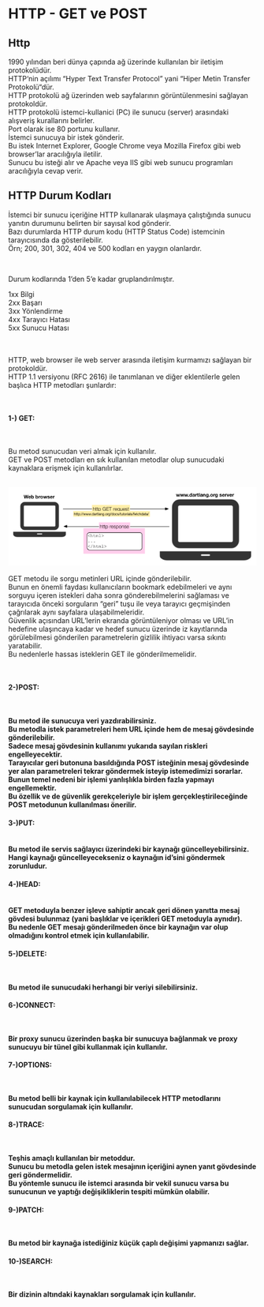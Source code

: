 # HTTP - GET ve POST

## Http

<p>1990 yılından beri dünya çapında ağ 
üzerinde kullanılan bir iletişim 
protokolüdür.<br> HTTP‘nin açılımı 
“Hyper Text Transfer Protocol” 
yani “Hiper Metin Transfer Protokolü“dür. <br>
HTTP protokolü ağ üzerinden web sayfalarının 
görüntülenmesini sağlayan protokoldür.<br>
HTTP protokolü istemci-kullanici (PC) 
ile sunucu (server) arasındaki alışveriş kurallarını belirler. <br>
Port olarak ise 80 portunu kullanır. <br>
İstemci sunucuya bir istek gönderir. <br>
Bu istek Internet Explorer, Google Chrome veya 
Mozilla Firefox gibi web browser’lar aracılığıyla iletilir. <br>
Sunucu bu isteği alır ve Apache veya IIS gibi 
web sunucu programları aracılığıyla cevap verir.<br></p>

## HTTP Durum Kodları

<p>İstemci bir sunucu içeriğine HTTP kullanarak ulaşmaya 
çalıştığında sunucu yanıtın durumunu belirten 
bir sayısal kod gönderir. <br>
Bazı durumlarda  HTTP durum kodu (HTTP Status Code) 
istemcinin tarayıcısında da gösterilebilir.<br> 
Örn; 200, 301, 302, 404 ve 500 kodları en yaygın olanlardır.</p><br>

Durum kodlarında 1’den 5’e kadar gruplandırılmıştır.<br>

1xx     Bilgi<br>
2xx     Başarı<br>
3xx     Yönlendirme<br>
4xx     Tarayıcı Hatası<br>
5xx     Sunucu Hatası<br>
<p> <br><br>
HTTP, web browser ile web server arasında
iletişim kurmamızı sağlayan bir protokoldür.<br>
HTTP 1.1 versiyonu (RFC 2616) ile tanımlanan
ve diğer eklentilerle gelen başlıca HTTP metodları şunlardır:</p> <br>
<h4>1-) GET:</h4><br>
<p>Bu metod sunucudan veri almak için kullanılır.<br> 
GET ve POST metodları en sık kullanılan metodlar olup 
sunucudaki kaynaklara erişmek için kullanılırlar.</p><br>

<img src="./get-post.png" width=%80 height=%80>
<br>
<p>GET metodu ile sorgu metinleri URL içinde gönderilebilir. <br>Bunun en önemli faydası kullanıcıların bookmark edebilmeleri ve aynı sorguyu içeren istekleri daha sonra gönderebilmelerini sağlaması ve tarayıcıda önceki sorguların “geri” tuşu ile veya tarayıcı geçmişinden çağrılarak aynı sayfalara ulaşabilmeleridir.<br> Güvenlik açısından URL’lerin ekranda görüntüleniyor olması ve URL’in hedefine ulaşıncaya kadar ve hedef sunucu üzerinde iz kayıtlarında görülebilmesi gönderilen parametrelerin gizlilik ihtiyacı varsa sıkıntı yaratabilir.<br> Bu nedenlerle hassas isteklerin GET ile gönderilmemelidir.</p><br>

<p><h4>2-)POST:<h4> <br><p>Bu metod ile sunucuya veri yazdırabilirsiniz.<br> Bu metodla istek parametreleri hem URL içinde hem de mesaj gövdesinde gönderilebilir.<br> Sadece mesaj gövdesinin kullanımı yukarıda sayılan riskleri engelleyecektir.<br> Tarayıcılar geri butonuna basıldığında POST isteğinin mesaj gövdesinde yer alan parametreleri tekrar göndermek isteyip istemedimizi sorarlar.<br> Bunun temel nedeni bir işlemi yanlışlıkla birden fazla yapmayı engellemektir.<br> Bu özellik ve de güvenlik gerekçeleriyle bir işlem gerçekleştirileceğinde POST metodunun kullanılması önerilir.<br></p>
<p><h4>3-)PUT:<h4> <br> Bu metod ile servis sağlayıcı üzerindeki bir kaynağı güncelleyebilirsiniz.<br> Hangi kaynağı güncelleyecekseniz o kaynağın id’sini göndermek zorunludur.<br></p>
<p><h4>4-)HEAD:<h4> <br> GET metoduyla benzer işleve sahiptir ancak geri dönen yanıtta mesaj gövdesi bulunmaz (yani başlıklar ve içerikleri GET metoduyla aynıdır).<br> Bu nedenle GET mesajı gönderilmeden önce bir kaynağın var olup olmadığını kontrol etmek için kullanılabilir.<br></p>
<p><h4>5-)DELETE:<h4> <br> <p>Bu metod ile sunucudaki herhangi bir veriyi silebilirsiniz.
<p><h4>6-)CONNECT:<h4> <br> <p>Bir proxy sunucu üzerinden başka bir sunucuya bağlanmak ve proxy sunucuyu bir tünel gibi kullanmak için kullanılır.<br></p>
<p><h4>7-)OPTIONS:<h4> <br> <p>Bu metod belli bir kaynak için kullanılabilecek HTTP metodlarını sunucudan sorgulamak için kullanılır.<br></p>
<p><h4>8-)TRACE:<h4> <br> <p>Teşhis amaçlı kullanılan bir metoddur.<br> Sunucu bu metodla gelen istek mesajının içeriğini aynen yanıt gövdesinde geri göndermelidir.<br> Bu yöntemle sunucu ile istemci arasında bir vekil sunucu varsa bu sunucunun ve yaptığı değişikliklerin tespiti mümkün olabilir.<br></p>
<p><h4>9-)PATCH:<h4> <br> <p>Bu metod bir kaynağa istediğiniz küçük çaplı değişimi yapmanızı sağlar.<br></p>
<p><h4>10-)SEARCH:<h4> <br> <p>Bir dizinin altındaki kaynakları sorgulamak için kullanılır.<br></p>